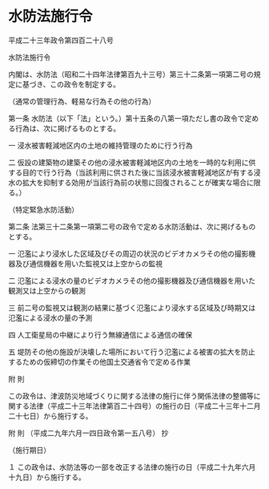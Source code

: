 # 水防法施行令

平成二十三年政令第四百二十八号

水防法施行令

内閣は、水防法（昭和二十四年法律第百九十三号）第三十二条第一項第二号の規定に基づき、この政令を制定する。

（通常の管理行為、軽易な行為その他の行為）

第一条 水防法（以下「法」という。）第十五条の八第一項ただし書の政令で定める行為は、次に掲げるものとする。

一 浸水被害軽減地区内の土地の維持管理のために行う行為

二 仮設の建築物の建築その他の浸水被害軽減地区内の土地を一時的な利用に供する目的で行う行為（当該利用に供された後に当該浸水被害軽減地区が有する浸水の拡大を抑制する効用が当該行為前の状態に回復されることが確実な場合に限る。）

（特定緊急水防活動）

第二条 法第三十二条第一項第二号の政令で定める水防活動は、次に掲げるものとする。

一 氾濫により浸水した区域及びその周辺の状況のビデオカメラその他の撮影機器及び通信機器を用いた監視又は上空からの監視

二 氾濫による浸水の量のビデオカメラその他の撮影機器及び通信機器を用いた観測又は上空からの観測

三 前二号の監視又は観測の結果に基づく氾濫により浸水する区域及び時期又は氾濫による浸水の量の予測

四 人工衛星局の中継により行う無線通信による通信の確保

五 堤防その他の施設が決壊した場所において行う氾濫による被害の拡大を防止するための仮締切の作業その他国土交通省令で定める作業

附 則

この政令は、津波防災地域づくりに関する法律の施行に伴う関係法律の整備等に関する法律（平成二十三年法律第百二十四号）の施行の日（平成二十三年十二月二十七日）から施行する。

附 則 （平成二九年六月一四日政令第一五八号） 抄

（施行期日）

１ この政令は、水防法等の一部を改正する法律の施行の日（平成二十九年六月十九日）から施行する。
